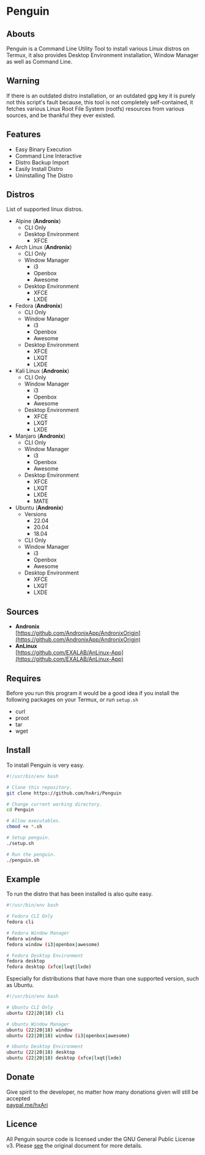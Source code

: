# Penguin
## Abouts
Penguin is a Command Line Utility Tool to install various Linux distros on Termux, it also provides Desktop Environment installation, Window Manager as well as Command Line.

## Warning
If there is an outdated distro installation, or an outdated gpg key it is purely not this script's fault because, this tool is not completely self-contained, it fetches various Linux Root File System (rootfs) resources from various sources, and be thankful they ever existed.

## Features
* Easy Binary Execution
* Command Line Interactive
* Distro Backup Import
* Easily Install Distro
* Uninstalling The Distro

## Distros
List of supported linux distros.
* Alpine (**Andronix**)
  * CLI Only
  * Desktop Environment
    * XFCE
* Arch Linux (**Andronix**)
  * CLI Only
  * Window Manager
    * i3
    * Openbox
    * Awesome
  * Desktop Environment
    * XFCE
    * LXDE
* Fedora (**Andronix**)
  * CLI Only
  * Window Manager
    * i3
    * Openbox
    * Awesome
  * Desktop Environment
    * XFCE
    * LXQT
    * LXDE
* Kali Linux (**Andronix**)
  * CLI Only
  * Window Manager
    * i3
    * Openbox
    * Awesome
  * Desktop Environment
    * XFCE
    * LXQT
    * LXDE
* Manjaro (**Andronix**)
  * CLI Only
  * Window Manager
    * i3
    * Openbox
    * Awesome
  * Desktop Environment
    * XFCE
    * LXQT
    * LXDE
    * MATE
* Ubuntu (**Andronix**)
  * Versions
    * 22.04
    * 20.04
    * 18.04
  * CLI Only
  * Window Manager
    * i3
    * Openbox
    * Awesome
  * Desktop Environment
    * XFCE
    * LXQT
    * LXDE

## Sources
* **Andronix**<br/>
  [https://github.com/AndronixApp/AndronixOrigin](https://github.com/AndronixApp/AndronixOrigin)
* **AnLinux**<br/>
  [https://github.com/EXALAB/AnLinux-App](https://github.com/EXALAB/AnLinux-App)

## Requires
Before you run this program it would be a good idea if you install the following packages on your Termux, or run `setup.sh`
* curl
* proot
* tar
* wget

## Install
To install Penguin is very easy.
```sh
#!/usr/bin/env bash

# Clone this repository.
git clone https://github.com/hxAri/Penguin

# Change current working directory.
cd Penguin

# Allow executables.
chmod +x *.sh

# Setup penguin.
./setup.sh

# Run the penguin.
./penguin.sh
```

## Example
To run the distro that has been installed is also quite easy.
```sh
#!/usr/bin/env bash

# Fedora CLI Only
fedora cli

# Fedora Window Manager
fedora window
fedora window (i3|openbox|awesome)

# Fedora Desktop Environment
fedora desktop
fedora desktop (xfce|lxqt|lxde)
```

Especially for distributions that have more than one supported version, such as Ubuntu.
```sh
#!/usr/bin/env bash

# Ubuntu CLI Only
ubuntu (22|20|18) cli

# Ubuntu Window Manager
ubuntu (22|20|18) window
ubuntu (22|20|18) window (i3|openbox|awesome)

# Ubuntu Desktop Environment
ubuntu (22|20|18) desktop
ubuntu (22|20|18) desktop (xfce|lxqt|lxde)
```

## Donate
Give spirit to the developer, no matter how many donations given will still be accepted<br/>
[paypal.me/hxAri](https://paypal.me/hxAri)

## Licence
All Penguin source code is licensed under the GNU General Public License v3. Please [see](https://www.gnu.org/licenses) the original document for more details.
